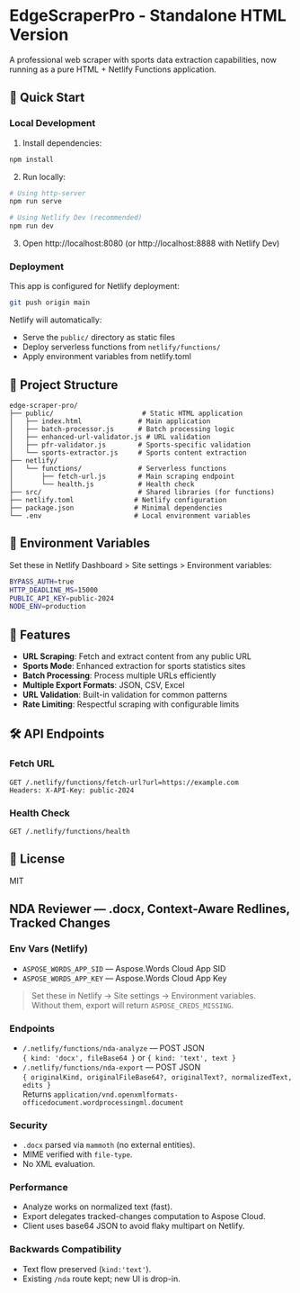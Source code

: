 # EdgeScraperPro - Standalone HTML Version

A professional web scraper with sports data extraction capabilities, now running as a pure HTML + Netlify Functions application.

## 🚀 Quick Start

### Local Development

1. Install dependencies:
```bash
npm install
```

2. Run locally:
```bash
# Using http-server
npm run serve

# Using Netlify Dev (recommended)
npm run dev
```

3. Open http://localhost:8080 (or http://localhost:8888 with Netlify Dev)

### Deployment

This app is configured for Netlify deployment:

```bash
git push origin main
```

Netlify will automatically:
- Serve the `public/` directory as static files
- Deploy serverless functions from `netlify/functions/`
- Apply environment variables from netlify.toml

## 📁 Project Structure

```
edge-scraper-pro/
├── public/                      # Static HTML application
│   ├── index.html              # Main application
│   ├── batch-processor.js      # Batch processing logic
│   ├── enhanced-url-validator.js # URL validation
│   ├── pfr-validator.js        # Sports-specific validation
│   └── sports-extractor.js     # Sports content extraction
├── netlify/
│   └── functions/              # Serverless functions
│       ├── fetch-url.js        # Main scraping endpoint
│       └── health.js           # Health check
├── src/                        # Shared libraries (for functions)
├── netlify.toml               # Netlify configuration
├── package.json               # Minimal dependencies
└── .env                       # Local environment variables
```

## 🔧 Environment Variables

Set these in Netlify Dashboard > Site settings > Environment variables:

```bash
BYPASS_AUTH=true
HTTP_DEADLINE_MS=15000
PUBLIC_API_KEY=public-2024
NODE_ENV=production
```

## 🎯 Features

- **URL Scraping**: Fetch and extract content from any public URL
- **Sports Mode**: Enhanced extraction for sports statistics sites
- **Batch Processing**: Process multiple URLs efficiently
- **Multiple Export Formats**: JSON, CSV, Excel
- **URL Validation**: Built-in validation for common patterns
- **Rate Limiting**: Respectful scraping with configurable limits

## 🛠️ API Endpoints

### Fetch URL
```
GET /.netlify/functions/fetch-url?url=https://example.com
Headers: X-API-Key: public-2024
```

### Health Check
```
GET /.netlify/functions/health
```

## 📝 License

MIT
## NDA Reviewer — .docx, Context-Aware Redlines, Tracked Changes

### Env Vars (Netlify)
- `ASPOSE_WORDS_APP_SID` — Aspose.Words Cloud App SID
- `ASPOSE_WORDS_APP_KEY` — Aspose.Words Cloud App Key

> Set these in Netlify → Site settings → Environment variables.  
> Without them, export will return `ASPOSE_CREDS_MISSING`.

### Endpoints
- `/.netlify/functions/nda-analyze` — POST JSON  
  `{ kind: 'docx', fileBase64 }` or `{ kind: 'text', text }`
- `/.netlify/functions/nda-export` — POST JSON  
  `{ originalKind, originalFileBase64?, originalText?, normalizedText, edits }`  
  Returns `application/vnd.openxmlformats-officedocument.wordprocessingml.document`

### Security
- `.docx` parsed via `mammoth` (no external entities).  
- MIME verified with `file-type`.  
- No XML evaluation.

### Performance
- Analyze works on normalized text (fast).  
- Export delegates tracked-changes computation to Aspose Cloud.  
- Client uses base64 JSON to avoid flaky multipart on Netlify.

### Backwards Compatibility
- Text flow preserved (`kind:'text'`).  
- Existing `/nda` route kept; new UI is drop-in.
